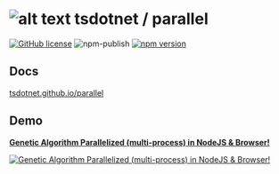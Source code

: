 # ![alt text](https://avatars1.githubusercontent.com/u/64487547?s=30 "tsdotnet") tsdotnet / parallel

[![GitHub license](https://img.shields.io/badge/license-MIT-blue.svg?style=flat-square)](https://github.com/tsdotnet/parallel/blob/master/LICENSE)
![npm-publish](https://github.com/tsdotnet/parallel/workflows/npm-publish/badge.svg)
[![npm version](https://img.shields.io/npm/v/@tsdotnet/parallel.svg?style=flat-square)](https://www.npmjs.com/package/@tsdotnet/parallel)



## Docs

[tsdotnet.github.io/parallel](https://tsdotnet.github.io/parallel/)

## Demo

[**Genetic Algorithm Parallelized (multi-process) in NodeJS & Browser!**](https://youtu.be/gy-cQuEMfqs)

[![Genetic Algorithm Parallelized (multi-process) in NodeJS & Browser!](https://i.ytimg.com/vi/gy-cQuEMfqs/hqdefault.jpg?sqp=-oaymwEZCNACELwBSFXyq4qpAwsIARUAAIhCGAFwAQ==&rs=AOn4CLDBsZWDiGqlR0F70gDJwmPIB5W57w)](https://youtu.be/gy-cQuEMfqs)
